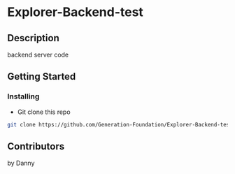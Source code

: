 # Explorer-Backend-test

## Description
backend server code

## Getting Started

### Installing
- Git clone this repo
```bash
git clone https://github.com/Generation-Foundation/Explorer-Backend-test.git
```

## Contributors
by Danny